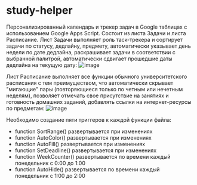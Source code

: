 # study-helper
Персонализированный календарь и трекер задач в Google таблицах с использованием Google Apps Script. Состоит из листа Задачи и листа Расписание.
Лист Задачи выполняет роль таск-трекера и сортирует задачи по статусу, дедлайну, предмету, автоматически указывает день недели по дате дедлайна, раскрашивает задачи в соответствии с выбранной палитрой, автоматически сдвигает прошедшие даты дедлайна на текущую дату:
![image](https://github.com/irinazobova/study-helper/assets/141981835/fd3569fa-1b6d-45b1-afb2-2c85bbcfb79c)

Лист Расписание выполняет все функции обычного университетского расписания с тем преимуществом, что автоматически скрывает "мигающие" пары (повторяющиеся только по четным или нечетным неделям), позволяет отмечать свое присутствие на занятиях и готовность домашних заданий, добавлять ссылки на интернет-ресурсы по предметам:
![image](https://github.com/irinazobova/study-helper/assets/141981835/8685e244-252f-49ee-b68c-a9b71f6f3a2f)

Необходимо создание пяти триггеров к каждой функции файла:
*  function SortRange()
развертывается при изменениях
*  function AutoColor()
развертывается при изменениях
*  function AutoFill()
развертывается при изменениях
*  function SetDeadline()
развертывается при изменениях
*  function WeekCounter()
развертывается по времени каждый понедельник с 0:00 до 1:00
*  function AutoHide()
развертывается по времени каждый понедельник с 1:00 до 2:00
